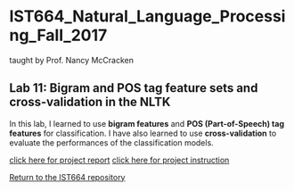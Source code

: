 # IST664_Natural_Language_Processing_Fall_2017
taught by Prof. Nancy McCracken

## Lab 11: Bigram and POS tag feature sets and cross-validation in the NLTK

In this lab, I learned to use **bigram features** and **POS (Part-of-Speech) tag features** for classification. I have also learned to use **cross-validation** to evaluate the performances of the classification models.


[click here for project report]()
[click here for project instruction]()

[Return to the IST664 repository]()
